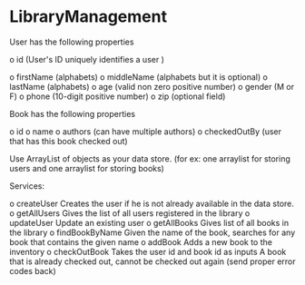 # LibraryManagement

User has the following properties

  o id (User's ID uniquely identifies a user )

  o firstName (alphabets)
  o middleName (alphabets but it is optional)
  o lastName (alphabets)
  o age (valid non zero positive number)
  o gender (M or F)
  o phone (10-digit positive number)
  o zip (optional field)

Book has the following properties

  o id
  o name
  o authors (can have multiple authors)
  o checkedOutBy (user that has this book checked out)

Use ArrayList of objects as your data store. (for ex: one arraylist for storing users and one arraylist for storing 
books)

Services:

  o createUser 
      Creates the user if he is not already available in the data store.
  o getAllUsers
      Gives the list of all users registered in the library
  o updateUser
      Update an existing user
  o getAllBooks
      Gives list of all books in the library
  o findBookByName
      Given the name of the book, searches for any book that contains the given name
  o addBook
      Adds a new book to the inventory
  o checkOutBook
    Takes the user id and book id as inputs
    A book that is already checked out, cannot be checked out again (send proper error codes back) 
